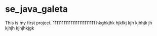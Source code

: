 # se_java_galeta

This is my first project. 111111111111111111111111
hkghkjhk
hjkfkj
kjh
kjhhjk
jh
kjhjh
kjhjhkjgk